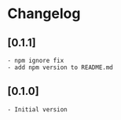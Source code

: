 # Changelog

## [0.1.1]

    - npm ignore fix
    - add npm version to README.md

## [0.1.0]

    - Initial version
